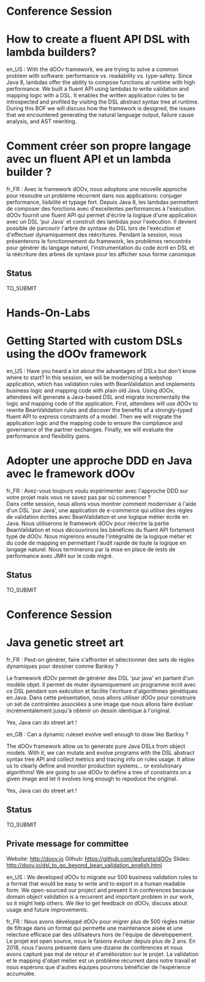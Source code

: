 # Conference Session

# How to create a fluent API DSL with lambda builders? 

en_US : With the dOOv framework, we are trying to solve a common problem with software: 
performance vs. readability vs. type-safety. Since Java 8, lambdas offer the 
ability to compose functions at runtime with high performance. We built a 
fluent API using lambdas to write validation and mapping logic with a DSL. It 
enables the written application rules to be introspected and profiled by 
visiting the DSL abstract syntax tree at runtime. During this BOF we will 
discuss how the framework is designed, the issues that we encountered 
generating the natural language output, failure cause analysis, and AST 
rewriting.

# Comment créer son propre langage avec un fluent API et un lambda builder ?

fr_FR : Avec le framework dOOv, nous adoptons une nouvelle approche pour résoudre un problème
récurrent dans nos applications: conjuger performance, lisibilité et typage fort.
Depuis Java 8, les lambdas permettent de composer des fonctions avec d'excellentes performances à l'exécution.
dOOv fournit une fluent API qui permet d'écrire la logique d'une application avec un DSL 'pur Java' 
et construit des lambdas pour l'exécution.
Il devient possible de parcourir l'arbre de syntaxe du DSL lors de l'exécution et d'effectuer dynamiquement
des réécritures. Pendant la session, nous présenterons le fonctionnement du framework,
les problèmes rencontrés pour générer du langage naturel, l'instrumentation du code écrit en DSL et 
la réécriture des arbres de syntaxe pour les afficher sous forme canonique.

## Status 

TO_SUBMIT

# Hands-On-Labs

# Getting Started with custom DSLs using the dOOv framework

en_US : Have you heard a lot about the advantages of DSLs but don't know where to 
start? In this session, we will be modernizing a webshop application,
which has validation rules with BeanValidation and implements 
business logic and mapping code with plain old Java. Using dOOv, 
attendees will generate a Java-based DSL and migrate incrementally the 
logic and mapping code of the application. First, attendees will use 
dOOv to rewrite BeanValidation rules and discover the benefits of a 
strongly-typed fluent API to express constraints of a model.
Then we will migrate the application logic and the mapping code to ensure 
the compliance and governance of the partner exchanges. Finally, we will 
evaluate the performance and flexibility gains.

# Adopter une approche DDD en Java avec le framework dOOv

fr_FR : 
Avez-vous toujours voulu expérimenter avec l'approche DDD sur votre projet 
mais vous ne savez pas par où commencer ?  
Dans cette session, nous allons vous montrer comment moderniser à l'aide d'un
DSL 'pur Java', une application de e-commerce qui utilise des règles de validation
écrites avec BeanValidation et une logique métier écrite en Java.
Nous utiliserons le framework dOOv pour réécrire la partie BeanValidation et nous
découvrirons les bénéfices du fluent API fortement typé de dOOv.
Nous migrerons ensuite l'intégralité de la logique métier et du code de mapping en
permettant l'audit rapide de toute la logique en langage naturel.
Nous terminerons par la mise en place de tests de performance avec JMH sur le code migré.

## Status

TO_SUBMIT

# Conference Session

# Java genetic street art

fr_FR : Peut-on générer, faire s'affronter et sélectionner des sets de règles dynamiques
pour dessiner comme Banksy ?

Le framework dOOv permet de générer des DSL 'pur java' en partant d'un modèle objet.
Il permet de muter dynamiquement un programme écrit avec ce DSL pendant son exécution et facilite
l'écriture d'algorithmes génétiques en Java.
Dans cette présentation, nous allons utiliser dOOv pour construire un set de contraintes associées
à une image que nous allons faire évoluer incrémentalement jusqu'à obtenir un dessin identique à l'original.
 
Yes, Java can do street art !

en_GB : Can a dynamic ruleset evolve well enough to draw like Banksy ?

The dOOv framework allow us to generate pure Java DSLs from object models. With it, we can mutate and evolve programs with the DSL abstract syntax tree API and collect metrics and tracing info on rules usage.
It allow us to clearly define and monitor production systems... or evolutionary algorithms!
We are going to use dOOv to define a tree of constraints on a given image and let it evolves long enough to repoduce the original.

Yes, Java can do street art !

## Status

TO_SUBMIT

## Private message for committee

Website: http://doov.io
Github: https://github.com/lesfurets/dOOv
Slides: http://doov.io/dsl_to_go_beyond_bean_validation_english.html



en_US : We developed dOOv to migrate our 500 business validation rules to a format that
would be easy to write and to export in a human readable form. We open-sourced
our project and present it in conferences because domain object validation is a
recurrent and important problem in our work, so it might help others. We like
to get feedback on dOOv, discuss about usage and future improvements.

fr_FR : Nous avons développé dOOv pour migrer plus de 500 règles métier de filtrage dans un
format qui permette une maintenance aisée et une relecture efficace par des utilisateurs
hors de l'équipe de développement. Le projet est open source, nous le faisons évoluer depuis
plus de 2 ans.
En 2018, nous l'avons présenté dans une dizaine de conférences et nous avons capturé pas mal de retour
et d'amélioration sur le projet.
La validation et le mapping d'objet métier est un problème récurrent dans notre travail et
nous espérons que d'autres équipes pourrons bénéficier de l'expérience accumulée.
